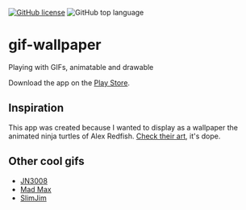[![GitHub license](https://img.shields.io/github/license/redwarp/gif-wallpaper)](https://github.com/redwarp/gif-wallpaper/blob/master/LICENSE) ![GitHub top language](https://img.shields.io/github/languages/top/redwarp/gif-wallpaper)

# gif-wallpaper
Playing with GIFs, animatable and drawable

Download the app on the [Play Store](https://play.google.com/store/apps/details?id=net.redwarp.gifwallpaper).

## Inspiration

This app was created because I wanted to display as a wallpaper the animated ninja turtles of
Alex Redfish. [Check their art](https://www.artstation.com/artwork/5wm5W), it's dope.

## Other cool gifs

- [JN3008](https://jn3008.tumblr.com/)
- [Mad Max](https://www.behance.net/gallery/26428843/MAD-MAX-Fury-Road)
- [SlimJim](http://www.slimjimstudios.com/#/la-gifathon/)